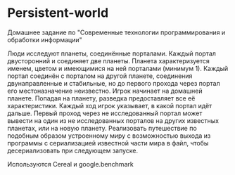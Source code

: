 # Persistent-world
Домашнее задание по "Современные технологии программирования и обработки информации"

Люди исследуют планеты, соединённые порталами. Каждый портал двусторонний и соединяет две планеты.
Планета характеризуется именем, цветом и имеющимися на ней порталами (минимум 1).
Каждый портал соединён с порталом на другой планете, соединения двунаправленные и стабильные,
но до первого прохода через портал его местоназначение неизвестно.
Игрок начинает на домашней планете. Попадая на планету, разведка предоставляет все её характеристики.
Каждый ход игрок указывает, в какой портал идёт дальше. Первый проход через не исследованный портал
может вывести на один из не исследованных порталов на других известных планетах, или на новую планету.
Реализовать путешествие по подобным образом устроенному миру с возможностью выхода из программы
с сериализацией известной части мира в файл, чтобы десериализовать при следующем запуске.

Используются Cereal и google.benchmark
